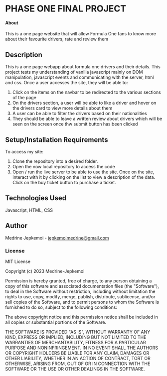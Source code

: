 # PHASE ONE FINAL PROJECT

#### About

This is a one page website that will allow Formula One fans to know more about their favourite drivers, rate and review them

## Description

This is a one page webapp about formula one drivers and their details. This project tests my understanding of vanilla javascript mainly on DOM manipulation, javascript events and communicating with the server, html and css. Once a user accesses the site, they will be able to:

1. Click on the items on the navbar to be redirected to the various sections of the page
2. On the drivers section, a user will be able to like a driver and hover on the drivers card to view more details about them
3. A user can be able to filter the drivers based on their nationalities
4. They should be able to leave a written review about drivers which will be seen on the screen once thw submit button has been clicked

## Setup/Installation Requirements

To access my site:

1. Clone the repository into a desired folder.
2. Open the now local repository to access the code
3. Open / run the live server to be able to use the site. Once on the site, interact with it by clicking on the list to view a description of the data. Click on the buy ticket button to purchase a ticket.

## Technologies Used

Javascript, HTML, CSS

## Author

Medrine Jepkemoi - jepkemoimedrine@gmail.com

### License

MIT License

Copyright (c) 2023 Medrine-Jepkemoi

Permission is hereby granted, free of charge, to any person obtaining a copy
of this software and associated documentation files (the "Software"), to deal
in the Software without restriction, including without limitation the rights
to use, copy, modify, merge, publish, distribute, sublicense, and/or sell
copies of the Software, and to permit persons to whom the Software is
furnished to do so, subject to the following conditions:

The above copyright notice and this permission notice shall be included in all
copies or substantial portions of the Software.

THE SOFTWARE IS PROVIDED "AS IS", WITHOUT WARRANTY OF ANY KIND, EXPRESS OR
IMPLIED, INCLUDING BUT NOT LIMITED TO THE WARRANTIES OF MERCHANTABILITY,
FITNESS FOR A PARTICULAR PURPOSE AND NONINFRINGEMENT. IN NO EVENT SHALL THE
AUTHORS OR COPYRIGHT HOLDERS BE LIABLE FOR ANY CLAIM, DAMAGES OR OTHER
LIABILITY, WHETHER IN AN ACTION OF CONTRACT, TORT OR OTHERWISE, ARISING FROM,
OUT OF OR IN CONNECTION WITH THE SOFTWARE OR THE USE OR OTHER DEALINGS IN THE
SOFTWARE.
